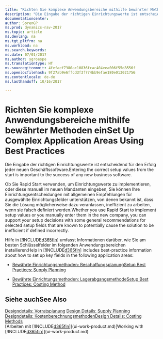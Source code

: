 ```yaml
---
title: "Richten Sie komplexe Anwendungsbereiche mithilfe bewährter Methoden ein"
description: "Die Eingabe der richtigen Einrichtungswerte ist entscheidend für den Erfolg jeder neuen Geschäftssoftware."
documentationcenter: 
author: SorenGP
ms.prod: dynamics-nav-2017
ms.topic: article
ms.devlang: na
ms.tgt_pltfrm: na
ms.workload: na
ms.search.keywords: 
ms.date: 07/01/2017
ms.author: sgroespe
ms.translationtype: HT
ms.sourcegitcommit: 4fefaef7380ac10836fcac404eea006f55d8556f
ms.openlocfilehash: 9f27ab9e6ffcd3f3f774bb9efae180e013021756
ms.contentlocale: de-de
ms.lasthandoff: 10/16/2017

---
```

# <a name="set-up-complex-application-areas-using-best-practices"></a><span data-ttu-id="0cc0c-103">Richten Sie komplexe Anwendungsbereiche mithilfe bewährter Methoden ein</span><span class="sxs-lookup"><span data-stu-id="0cc0c-103">Set Up Complex Application Areas Using Best Practices</span></span>
<span data-ttu-id="0cc0c-104">Die Eingabe der richtigen Einrichtungswerte ist entscheidend für den Erfolg jeder neuen Geschäftssoftware.</span><span class="sxs-lookup"><span data-stu-id="0cc0c-104">Entering the correct setup values from the start is important to the success of any new business software.</span></span>  

 <span data-ttu-id="0cc0c-105">Ob Sie Rapid Start  verwenden, um Einrichtungswerte zu implementieren, oder diese manuell im neuen Mandanten eingeben, Sie können Ihre Einrichtungsentscheidungen mit allgemeinen Empfehlungen für ausgewählte Einrichtungsfelder unterstützen, von denen bekannt ist, dass Sie die Lösung möglicherweise dazu veranlassen, ineffizient zu arbeiten, wenn sie falsch definiert werden.</span><span class="sxs-lookup"><span data-stu-id="0cc0c-105">Whether you use Rapid Start to implement setup values or you manually enter them in the new company, you can support your setup decisions with some general recommendations for selected setup fields that are known to potentially cause the solution to be inefficient if defined incorrectly.</span></span>  

 <span data-ttu-id="0cc0c-106">Hilfe in [!INCLUDE[d365fin](includes/d365fin_md.md)] umfasst Informationen darüber, wie Sie am besten Schlüsselfelder im folgenden Anwendungsbereichen installieren:</span><span class="sxs-lookup"><span data-stu-id="0cc0c-106">Help in [!INCLUDE[d365fin](includes/d365fin_md.md)] includes best-practice information about how to set up key fields in the following application areas:</span></span>  

-   [<span data-ttu-id="0cc0c-107">Bewährte Einrichtungsmethoden: Beschaffungsplanung</span><span class="sxs-lookup"><span data-stu-id="0cc0c-107">Setup Best Practices: Supply Planning</span></span>](setup-best-practices-supply-planning.md)  

-   [<span data-ttu-id="0cc0c-108">Bewährte Einrichtungsmethoden: Lagerabgangsmethode</span><span class="sxs-lookup"><span data-stu-id="0cc0c-108">Setup Best Practices: Costing Method</span></span>](setup-best-practices-costing-method.md)  

## <a name="see-also"></a><span data-ttu-id="0cc0c-109">Siehe auch</span><span class="sxs-lookup"><span data-stu-id="0cc0c-109">See Also</span></span>  
 <span data-ttu-id="0cc0c-110">[Designdetails: Vorratsplanung](design-details-supply-planning.md) </span><span class="sxs-lookup"><span data-stu-id="0cc0c-110">[Design Details: Supply Planning](design-details-supply-planning.md) </span></span>  
 [<span data-ttu-id="0cc0c-111">Designdetails: Kostenberechnungsmethoden</span><span class="sxs-lookup"><span data-stu-id="0cc0c-111">Design Details: Costing Methods</span></span>](design-details-costing-methods.md)  
 <span data-ttu-id="0cc0c-112">[Arbeiten mit [!INCLUDE[d365fin](includes/d365fin_md.md)]](ui-work-product.md)</span><span class="sxs-lookup"><span data-stu-id="0cc0c-112">[Working with [!INCLUDE[d365fin](includes/d365fin_md.md)]](ui-work-product.md)</span></span>

